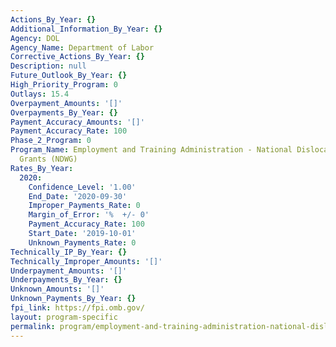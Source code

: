 ```yaml
---
Actions_By_Year: {}
Additional_Information_By_Year: {}
Agency: DOL
Agency_Name: Department of Labor
Corrective_Actions_By_Year: {}
Description: null
Future_Outlook_By_Year: {}
High_Priority_Program: 0
Outlays: 15.4
Overpayment_Amounts: '[]'
Overpayments_By_Year: {}
Payment_Accuracy_Amounts: '[]'
Payment_Accuracy_Rate: 100
Phase_2_Program: 0
Program_Name: Employment and Training Administration - National Dislocated Worker
  Grants (NDWG)
Rates_By_Year:
  2020:
    Confidence_Level: '1.00'
    End_Date: '2020-09-30'
    Improper_Payments_Rate: 0
    Margin_of_Error: '%  +/- 0'
    Payment_Accuracy_Rate: 100
    Start_Date: '2019-10-01'
    Unknown_Payments_Rate: 0
Technically_IP_By_Year: {}
Technically_Improper_Amounts: '[]'
Underpayment_Amounts: '[]'
Underpayments_By_Year: {}
Unknown_Amounts: '[]'
Unknown_Payments_By_Year: {}
fpi_link: https://fpi.omb.gov/
layout: program-specific
permalink: program/employment-and-training-administration-national-dislocated-w-eae3360c.html
---
```

